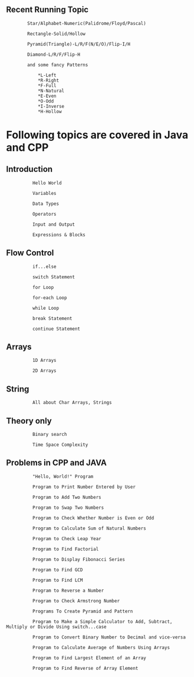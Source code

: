 ## Recent Running Topic	

            Star/Alphabet-Numeric(Palidrome/Floyd/Pascal)

        	Rectangle-Solid/Hollow

	        Pyramid(Triangle)-L/R/F(N/E/O)/Flip-I/H

	        Diamond-L/R/F/Flip-H 

            and some fancy Patterns

                *L-Left
                *R-Right
                *F-Full
                *N-Natural
                *E-Even
                *O-Odd
                *I-Inverse
                *H-Hollow


# Following topics are covered in Java and CPP	
##         Introduction
              Hello World 

              Variables

              Data Types

              Operators
 
              Input and Output

              Expressions & Blocks

##         Flow Control
              if...else

              switch Statement

              for Loop

              for-each Loop

              while Loop

              break Statement

              continue Statement


##         Arrays
              1D Arrays
              
              2D Arrays

##         String
              All about Char Arrays, Strings

##         Theory only
              Binary search

              Time Space Complexity


##         Problems in CPP and JAVA
              "Hello, World!" Program

              Program to Print Number Entered by User
			  
              Program to Add Two Numbers
			  
              Program to Swap Two Numbers
			  
              Program to Check Whether Number is Even or Odd
			  
              Program to Calculate Sum of Natural Numbers
			  
              Program to Check Leap Year
			  
              Program to Find Factorial
			  
              Program to Display Fibonacci Series
			  
              Program to Find GCD
			  
              Program to Find LCM
			  
              Program to Reverse a Number
			  
              Program to Check Armstrong Number
			  
              Programs To Create Pyramid and Pattern
			  
              Program to Make a Simple Calculator to Add, Subtract, Multiply or Divide Using switch...case
			  
              Program to Convert Binary Number to Decimal and vice-versa
			  
              Program to Calculate Average of Numbers Using Arrays
			  
              Program to Find Largest Element of an Array
			  
              Program to Find Reverse of Array Element
			  
			  
			  
			  
			  
			  
			
			  
			  
